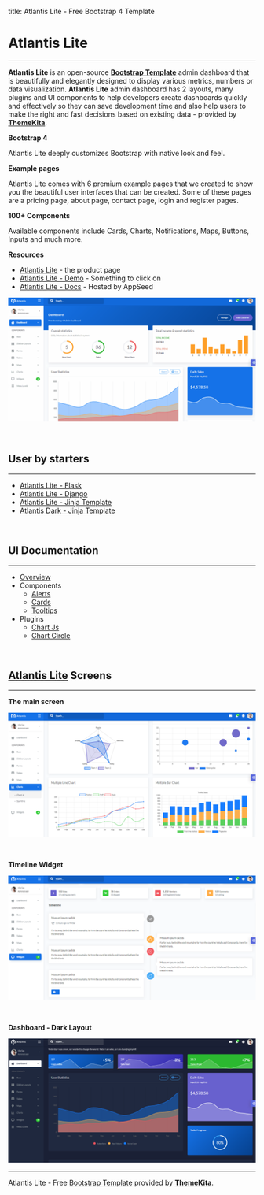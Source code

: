 title: Atlantis Lite - Free Bootstrap 4 Template

# Atlantis Lite
---

**Atlantis Lite** is an open-source **[Bootstrap Template](/bootstrap-template/)** admin dashboard that is beautifully and elegantly designed to display various metrics, numbers or data visualization. **Atlantis Lite** admin dashboard has 2 layouts, many plugins and UI components to help developers create dashboards quickly and effectively so they can save development time and also help users to make the right and fast decisions based on existing data - provided by **[ThemeKita](https://appseed.us/agency/themekita)**.

**Bootstrap 4**

Atlantis Lite deeply customizes Bootstrap with native look and feel.

**Example pages**

Atlantis Lite comes with 6 premium example pages that we created to show you the beautiful user interfaces that can be created. Some of these pages are a pricing page, about page, contact page, login and register pages.

**100+ Components**

Available components include Cards, Charts, Notifications, Maps, Buttons, Inputs and much more.

**Resources**

- [Atlantis Lite](https://www.themekita.com/atlantis-lite-bootstrap-dashboard.html) - the product page
- [Atlantis Lite - Demo](https://themekita.com/demo-atlantis-lite-bootstrap/livepreview/examples/demo1/) - Something to click on
- [Atlantis Lite - Docs](https://atlantis-lite.appseed.us/) - Hosted by AppSeed

![Atlantis Lite - Free Bootstrap 4 Admin Dashboard, animated presentation.](https://raw.githubusercontent.com/admin-dashboards/bootstrap-template-atlantis-lite/master/media/bootstrap-template-atlantis-lite-intro.gif)

<br />

## User by starters
---

- [Atlantis Lite - Flask](https://appseed.us/admin-dashboards/flask-dashboard-atlantis-dark)
- [Atlantis Lite - Django](https://appseed.us/admin-dashboards/django-dashboard-atlantis-dark)
- [Atlantis Lite - Jinja Template](https://appseed.us/jinja-template/jinja-template-atlantis-lite)
- [Atlantis Dark - Jinja Template](https://appseed.us/jinja-template/jinja-template-atlantis-dark)

<br />

## UI Documentation
---

- [Overview](https://atlantis-lite.appseed.us/)
- Components
    - [Alerts](https://atlantis-lite.appseed.us/components/alerts.html)
    - [Cards](https://atlantis-lite.appseed.us/components/card.html)
    - [Tooltips](https://atlantis-lite.appseed.us/components/tooltips.html)
 - Plugins   
    - [Chart Js](https://atlantis-lite.appseed.us/plugins/chart.html)
    - [Chart Circle](https://atlantis-lite.appseed.us/plugins/chartcircle.html)

 <br />

## [Atlantis Lite](https://appseed.us/atlantis-lite) Screens
---

**The main screen**

![Atlantis Lite - Free Bootstrap 4 Admin Dashboard, main product screen.](https://raw.githubusercontent.com/admin-dashboards/bootstrap-template-atlantis-lite/master/media/bootstrap-template-atlantis-lite-screen.png)

<br />

**Timeline Widget**

![Atlantis Lite - Free Bootstrap 4 Admin Dashboard, timeline widget.](https://raw.githubusercontent.com/admin-dashboards/bootstrap-template-atlantis-lite/master/media/bootstrap-template-atlantis-lite-screen-timeline.png)

<br />

**Dashboard - Dark Layout**

![Atlantis Lite - Free Bootstrap 4 Admin Dashboard, dark layout.](https://raw.githubusercontent.com/admin-dashboards/bootstrap-template-atlantis-lite/master/media/bootstrap-template-atlantis-lite-screen-dark-layout.png)

---
Atlantis Lite - Free [Bootstrap Template](/bootstrap-template/) provided by **[ThemeKita](https://appseed.us/agency/themekita)**.
